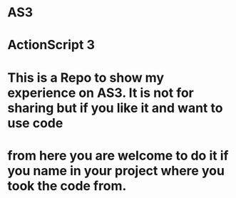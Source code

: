 # AS3
# ActionScript 3
# This is a Repo to show my experience on AS3. It is not for sharing but if you like it and want to use code
# from here you are welcome to do it if you name in your project where you took the code from.
